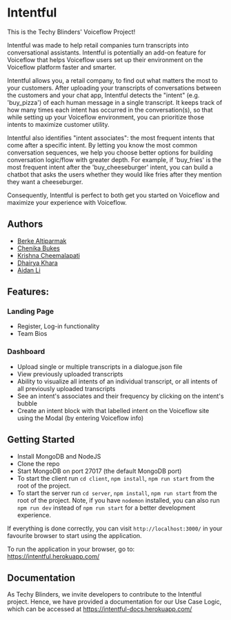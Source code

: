 # Intentful
This is the Techy Blinders' Voiceflow Project!

Intentful was made to help retail companies turn transcripts into conversational assistants. Intentful is potentially an add-on feature for Voiceflow that helps Voiceflow users set up their environment on the Voiceflow platform faster and smarter.

Intentful allows you, a retail company, to find out what matters the most to your customers. After uploading your transcripts of conversations between the customers and your chat app, Intentful detects the "intent" (e.g. 'buy_pizza') of each human message in a single transcript. It keeps track of how many times each intent has occurred in the conversation(s), so that while setting up your Voiceflow environment, you can prioritize those intents to maximize customer utility.

Intentful also identifies "intent associates": the most frequent intents that come after a specific intent. By letting you know the most common conversation sequences, we help you choose better options for building conversation logic/flow with greater depth. For example, if 'buy_fries' is the most frequent intent after the 'buy_cheeseburger' intent, you can build a chatbot that asks the users whether they would like fries after they mention they want a cheeseburger. 

Consequently, Intentful is perfect to both get you started on Voiceflow and maximize your experience with Voiceflow.

## Authors
<ul>
  <li> <a href="https://github.com/BerkeAltiparmak">Berke Altiparmak</a></li>
  <li> <a href="https://github.com/chenikabukes">Chenika Bukes</a></li>
  <li> <a href="https://github.com/krishnacheemalapati">Krishna Cheemalapati</a></li>
  <li> <a href="https://github.com/Dhairya-Khara">Dhairya Khara</a></li>
  <li> <a href="https://github.com/aidanmrli">Aidan Li</a></li>
 </ul>

## Features:
### Landing Page 
- Register, Log-in functionality
- Team Bios
### Dashboard
- Upload single or multiple transcripts in a dialogue.json file
- View previously uploaded transcripts
- Ability to visualize all intents of an individual transcript, or all intents of all previously uploaded transcripts
- See an intent's associates and their frequency by clicking on the intent's bubble
- Create an intent block with that labelled intent on the Voiceflow site using the Modal (by entering Voiceflow info)

## Getting Started
- Install MongoDB and NodeJS
- Clone the repo
- Start MongoDB on port 27017 (the default MongoDB port)
- To start the client run `cd client`, `npm install`, `npm run start` from the root of the project.
- To start the server run `cd server`, `npm install`, `npm run start` from the root of the project. Note, if you have `nodemon` installed, you can also run `npm run dev` instead of `npm run start` for a better development experience.

If everything is done correctly, you can visit `http://localhost:3000/` in your favourite browser to start using the application.

To run the application in your browser, go to: https://intentful.herokuapp.com/

## Documentation

As Techy Blinders, we invite developers to contribute to the Intentful project. Hence, we have provided a documentation for our Use Case Logic, which can be accessed at https://intentful-docs.herokuapp.com/

